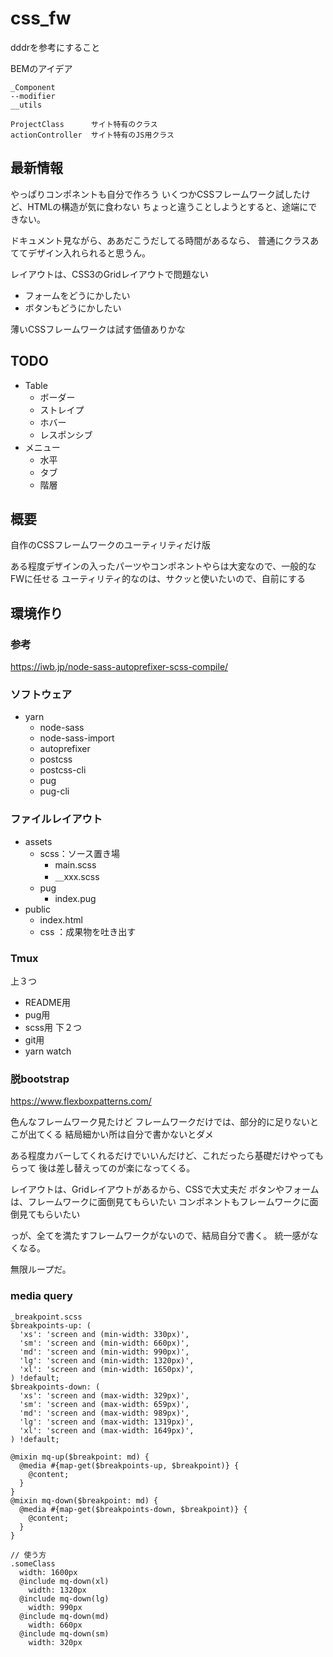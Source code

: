 css_fw
====

dddrを参考にすること

BEMのアイデア

```
_Component
--modifier
__utils

ProjectClass      サイト特有のクラス
actionController  サイト特有のJS用クラス
```


最新情報
----
やっぱりコンポネントも自分で作ろう
いくつかCSSフレームワーク試したけど、HTMLの構造が気に食わない
ちょっと違うことしようとすると、途端にできない。

ドキュメント見ながら、ああだこうだしてる時間があるなら、
普通にクラスあててデザイン入れられると思うん。

レイアウトは、CSS3のGridレイアウトで問題ない

* フォームをどうにかしたい
* ボタンもどうにかしたい

薄いCSSフレームワークは試す価値ありかな

TODO
----
* Table
  * ボーダー
  * ストレイプ
  * ホバー
  * レスポンシブ
* メニュー
  * 水平
  * タブ
  * 階層




概要
----
自作のCSSフレームワークのユーティリティだけ版

ある程度デザインの入ったパーツやコンポネントやらは大変なので、一般的なFWに任せる
ユーティリティ的なのは、サクッと使いたいので、自前にする

環境作り
----
### 参考
https://iwb.jp/node-sass-autoprefixer-scss-compile/

### ソフトウェア
* yarn
  * node-sass
  * node-sass-import
  * autoprefixer
  * postcss
  * postcss-cli
  * pug
  * pug-cli

### ファイルレイアウト
* assets
  * scss：ソース置き場
    * main.scss
    * ＿xxx.scss
  * pug
    * index.pug
* public
  * index.html
  * css ：成果物を吐き出す

### Tmux
上３つ
  * README用
  * pug用
  * scss用
下２つ
  * git用
  * yarn watch


### 脱bootstrap
https://www.flexboxpatterns.com/

色んなフレームワーク見たけど
フレームワークだけでは、部分的に足りないとこが出てくる
結局細かい所は自分で書かないとダメ

ある程度カバーしてくれるだけでいいんだけど、これだったら基礎だけやってもらって
後は差し替えってのが楽になってくる。

レイアウトは、Gridレイアウトがあるから、CSSで大丈夫だ
ボタンやフォームは、フレームワークに面倒見てもらいたい
コンポネントもフレームワークに面倒見てもらいたい

っが、全てを満たすフレームワークがないので、結局自分で書く。
統一感がなくなる。

無限ループだ。


### media query
```
_breakpoint.scss 
$breakpoints-up: (
  'xs': 'screen and (min-width: 330px)',
  'sm': 'screen and (min-width: 660px)',
  'md': 'screen and (min-width: 990px)',
  'lg': 'screen and (min-width: 1320px)',
  'xl': 'screen and (min-width: 1650px)',
) !default;
$breakpoints-down: (
  'xs': 'screen and (max-width: 329px)',
  'sm': 'screen and (max-width: 659px)',
  'md': 'screen and (max-width: 989px)',
  'lg': 'screen and (max-width: 1319px)',
  'xl': 'screen and (max-width: 1649px)',
) !default;

@mixin mq-up($breakpoint: md) {
  @media #{map-get($breakpoints-up, $breakpoint)} {
    @content;
  }
}
@mixin mq-down($breakpoint: md) {
  @media #{map-get($breakpoints-down, $breakpoint)} {
    @content;
  }
}

// 使う方
.someClass
  width: 1600px
  @include mq-down(xl)
    width: 1320px
  @include mq-down(lg)
    width: 990px
  @include mq-down(md)
    width: 660px
  @include mq-down(sm)
    width: 320px
```


